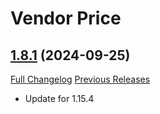 # Vendor Price

## [1.8.1](https://github.com/ketho-wow/VendorPrice/tree/1.8.1) (2024-09-25)
[Full Changelog](https://github.com/ketho-wow/VendorPrice/compare/1.8.0...1.8.1) [Previous Releases](https://github.com/ketho-wow/VendorPrice/releases)

- Update for 1.15.4  
